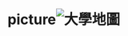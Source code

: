 # picture![大學地圖](https://user-images.githubusercontent.com/54462354/206888319-1f0ed8b1-452d-4bc7-aff8-3d7b176f1c31.jpg)
